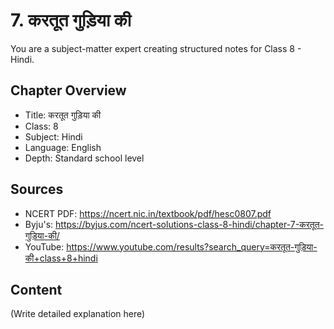 # 7. करतूत गुड़िया की

You are a subject-matter expert creating structured notes for Class 8 - Hindi.

## Chapter Overview
- Title: करतूत गुड़िया की
- Class: 8
- Subject: Hindi
- Language: English
- Depth: Standard school level

## Sources
- NCERT PDF: https://ncert.nic.in/textbook/pdf/hesc0807.pdf
- Byju's: https://byjus.com/ncert-solutions-class-8-hindi/chapter-7-करतूत-गुड़िया-की/
- YouTube: https://www.youtube.com/results?search_query=करतूत-गुड़िया-की+class+8+hindi

## Content
(Write detailed explanation here)
